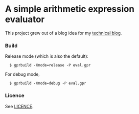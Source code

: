 # A simple arithmetic expression evaluator

This project grew out of a blog idea for my [technical blog](https://timmyjose.github.io).

### Build

Release mode (which is also the default):

```
  $ gprbuild -Xmode=release -P eval.gpr
```

For debug mode, 

```
  $ gprbuild -Xmode=debug -P eval.gpr
```

### Licence

See [LICENCE](https://github.com/timmyjose-projects/arithmetic-expression-evaluator-in-ada/blob/master/LICENCE.md).